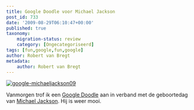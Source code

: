```yaml
---
title: Google Doodle voor Michael Jackson
post_id: 733
date: '2009-08-29T06:10:47+00:00'
published: true
taxonomy:
    migration-status: review
    category: [Ongecategoriseerd]
tags: [fun,google,fun,google]
author: Robert van Bregt
metadata:
    author: Robert van Bregt
---
```

[![google-michaeljackson09](/wp-content/uploads/2009/08/google-michaeljackson09.gif "google-michaeljackson09")](http://www.google.nl/search?q=Michael+Jackson)

Vanmorgen trof ik een [Google Doodle](http://en.wikipedia.org/wiki/Google_logo) aan in verband met de geboortedag van [Michael Jackson](http://nl.wikipedia.org/wiki/Michael_Jackson_%28zanger%29). Hij is weer mooi.